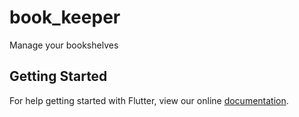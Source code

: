 # book_keeper

Manage your bookshelves

## Getting Started

For help getting started with Flutter, view our online
[documentation](https://flutter.io/).
